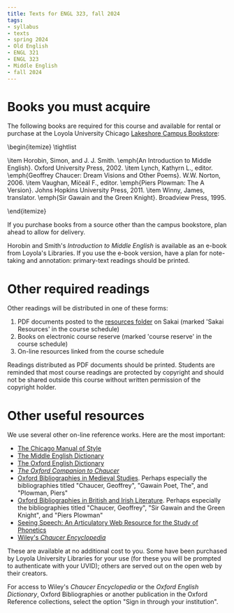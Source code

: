 ```yaml
---
title: Texts for ENGL 323, fall 2024
tags:
- syllabus
- texts
- spring 2024
- Old English
- ENGL 321
- ENGL 323
- Middle English
- fall 2024
---
```

<!--
[course reserve]: https://luc.primo.exlibrisgroup.com/discovery/search?query=any,contains,cornelius%20321&tab=CourseReserves&search_scope=CourseReserves&vid=01LUC_INST:01LUC
-->
[resources folder]: https://sakai.luc.edu/x/yUdgxF

# Books you must acquire

The following books are required for this course and available for rental or purchase at the Loyola University Chicago [Lakeshore Campus Bookstore](https://www.bkstr.com/loyolachicagostore/home):

\begin{itemize}
\tightlist

\item Horobin, Simon, and J. J. Smith. \emph{An Introduction to Middle English}. Oxford University Press, 2002.
\item Lynch, Kathyrn L., editor. \emph{Geoffrey Chaucer: Dream Visions and Other Poems}. W.W. Norton, 2006.
\item Vaughan, Míċeál F., editor. \emph{Piers Plowman: The A Version}. Johns Hopkins University Press, 2011.
\item Winny, James, translator. \emph{Sir Gawain and the Green Knight}. Broadview Press, 1995.

\end{itemize}

If you purchase books from a source other than the campus bookstore, plan ahead to allow for delivery.

Horobin and Smith's *Introduction to Middle English* is available as an e-book from Loyola's Libraries.
If you use the e-book version, have a plan for note-taking and annotation: primary-text readings should be printed.

# Other required readings
Other readings will be distributed in one of these forms:

1. PDF documents posted to the [resources folder] on Sakai (marked 'Sakai Resources' in the course schedule)
1. Books on electronic course reserve \(marked 'course reserve' in the course schedule)
1. On-line resources linked from the course schedule

Readings distributed as PDF documents should be printed.
Students are reminded that most course readings are protected by copyright and should not be shared outside this course without written permission of the copyright holder.

# Other useful resources
We use several other on-line reference works.
Here are the most important:

- [The Chicago Manual of Style](https://www.chicagomanualofstyle.org/home.html)
- [The Middle English Dictionary](https://quod.lib.umich.edu/m/middle-english-dictionary/dictionary)
- [The Oxford English Dictionary](https://www.oed.com)
- [*The Oxford Companion to Chaucer*](https://www.oxfordreference.com/display/10.1093/acref/9780198117650.001.0001/acref-9780198117650)
- [Oxford Bibliographies in Medieval Studies](https://www.oxfordbibliographies.com/browse?module_0=obo-9780195396584). Perhaps especially the bibliographies titled "Chaucer, Geoffrey", "Gawain Poet, The", and "Plowman, Piers"
- [Oxford Bibliographies in British and Irish Literature](https://www.oxfordbibliographies.com/browse?module_0=obo-9780195396584). Perhaps especially the bibliographies titled "Chaucer, Geoffrey", "Sir Gawain and the Green Knight", and "Piers Plowman"
- [Seeing Speech: An Articulatory Web Resource for the Study of Phonetics](https://www.seeingspeech.ac.uk/)
- [Wiley's *Chaucer Encyclopedia*](https://onlinelibrary.wiley.com/doi/book/10.1002/9781119086130)

These are available at no additional cost to you.
Some have been purchased by Loyola University Libraries for your use (for these you will be prompted to authenticate with your UVID);
others are served out on the open web by their creators.

For access to Wiley's *Chaucer Encyclopedia* or the *Oxford English Dictionary*, Oxford Bibliographies or another publication in the Oxford Reference collections, select the option "Sign in through your institution".
